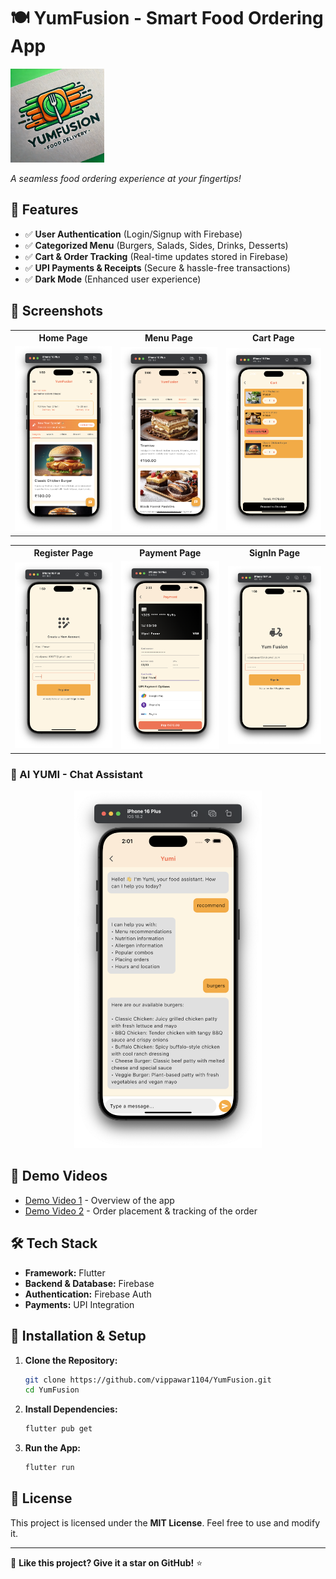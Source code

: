 # 🍽️ YumFusion - Smart Food Ordering App

<img src="lib/images/icon.png" alt="YumFusion Icon" width="150">

*A seamless food ordering experience at your fingertips!*  

## 🚀 Features

- ✅ **User Authentication** (Login/Signup with Firebase)
- ✅ **Categorized Menu** (Burgers, Salads, Sides, Drinks, Desserts)
- ✅ **Cart & Order Tracking** (Real-time updates stored in Firebase)
- ✅ **UPI Payments & Receipts** (Secure & hassle-free transactions)
- ✅ **Dark Mode** (Enhanced user experience)

## 📸 Screenshots

<table>
  <tr>
    <th>Home Page</th>
    <th>Menu Page</th>
    <th>Cart Page</th>
  </tr>
  <tr>
    <td><img src="Home.png" alt="Home" width="250"></td>
    <td><img src="Menu.png" alt="Menu" width="250"></td>
    <td><img src="Cart.png" alt="Cart" width="250"></td>
  </tr>
</table>

<table>
  <tr>
    <th>Register Page</th>
    <th>Payment Page</th>
    <th>SignIn Page</th>
  </tr>
  <tr>
    <td><img src="Register.png" alt="Register" width="250"></td>
    <td><img src="Payment.png" alt="Payment" width="250"></td>
    <td><img src="Signin.png" alt="SignIn" width="250"></td>
  </tr>
</table>

### 🤖 AI YUMI - Chat Assistant

<p align="center">
  <img src="AI.png" alt="YUMI Chat" width="300">
</p>

## 🎥 Demo Videos

- [Demo Video 1](https://www.youtube.com/watch?v=xhc25d2YjYc&t=41s) - Overview of the app
- [Demo Video 2](https://www.youtube.com/watch?v=nhySdaRNr6I) - Order placement & tracking of the order

## 🛠️ Tech Stack

- **Framework:** Flutter
- **Backend & Database:** Firebase
- **Authentication:** Firebase Auth
- **Payments:** UPI Integration

## 📲 Installation & Setup

1. **Clone the Repository:**
   ```bash
   git clone https://github.com/vippawar1104/YumFusion.git
   cd YumFusion
   
   ```
2. **Install Dependencies:**
   ```bash
   flutter pub get
   ```
3. **Run the App:**
   ```bash
   flutter run
   ```

## 🐜 License

This project is licensed under the **MIT License**. Feel free to use and modify it.

---

🌟 **Like this project? Give it a star on GitHub!** ⭐
